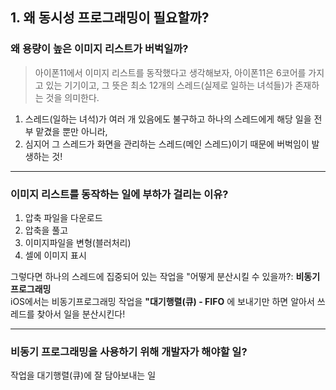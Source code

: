 ## 1. 왜 동시성 프로그래밍이 필요할까?
### 왜 용량이 높은 이미지 리스트가 버벅일까?
> 아이폰11에서 이미지 리스트를 동작했다고 생각해보자, 아이폰11은 6코어를 가지고 있는 기기이고, 그 뜻은 최소 12개의 스레드(실제로 일하는 녀석들)가 존재하는 것을 의미한다.  
1) 스레드(일하는 녀석)가 여러 개 있음에도 불구하고 하나의 스레드에게 해당 일을 전부 맡겼을 뿐만 아니라,
2) 심지어 그 스레드가 화면을 관리하는 스레드(메인 스레드)이기 때문에 버벅임이 발생하는 것!

<hr/>

### 이미지 리스트를 동작하는 일에 부하가 걸리는 이유?
1) 압축 파일을 다운로드
2) 압축을 풀고
3) 이미지파일을 변형(블러처리)
4) 셀에 이미지 표시

그렇다면 하나의 스레드에 집중되어 있는 작업을 "어떻게 분산시킬 수 있을까?: **비동기 프로그래밍**   
iOS에서는 비동기프로그래밍 작업을 **"대기행렬(큐) - FIFO**  에 보내기만 하면 알아서 쓰레드를 찾아서 일을 분산시킨다!

<hr/>

### 비동기 프로그래밍을 사용하기 위해 개발자가 해야할 일?
작업을 대기행렬(큐)에 잘 담아보내는 일 
